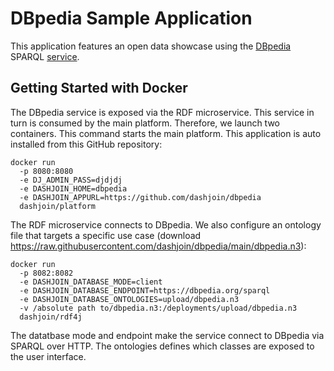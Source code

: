 # DBpedia Sample Application

This application features an open data showcase using the [DBpedia](https://www.dbpedia.org/) SPARQL [service](https://dbpedia.org/sparql).

## Getting Started with Docker

The DBpedia service is exposed via the RDF microservice. This service in turn is consumed by the main platform. Therefore, we launch two containers.
This command starts the main platform. This application is auto installed from this GitHub repository:

```
docker run 
  -p 8080:8080 
  -e DJ_ADMIN_PASS=djdjdj 
  -e DASHJOIN_HOME=dbpedia 
  -e DASHJOIN_APPURL=https://github.com/dashjoin/dbpedia 
  dashjoin/platform
```

The RDF microservice connects to DBpedia. We also configure an ontology file that targets a specific use case (download https://raw.githubusercontent.com/dashjoin/dbpedia/main/dbpedia.n3):

```
docker run 
  -p 8082:8082 
  -e DASHJOIN_DATABASE_MODE=client 
  -e DASHJOIN_DATABASE_ENDPOINT=https://dbpedia.org/sparql 
  -e DASHJOIN_DATABASE_ONTOLOGIES=upload/dbpedia.n3
  -v /absolute path to/dbpedia.n3:/deployments/upload/dbpedia.n3
  dashjoin/rdf4j
```

The datatbase mode and endpoint make the service connect to DBpedia via SPARQL over HTTP.
The ontologies defines which classes are exposed to the user interface.
